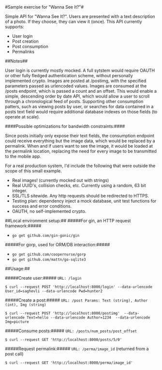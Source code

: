 
#Sample exercise for "Wanna See It?"#

Simple API for "Wanna See It?". Users are presented with a text description of a photo. If they choose, they can view it (once). This API currently supports:

* User login
* Post creation
* Post consumption
* Permalinks

##Notes##

User login is currently mostly mocked. A full sytstem would require OAUTH or other fully fledged authentication scheme, without personally implemented crypto. Images are posted at /postimg, with the specified parameters passed as urlencoded values. Images are consumed at the /posts endpoint, which is passed a count and an offset. This would enable a simple, descending order by date API, which would allow a user to scroll through a chronological feed of posts. Supporting other consumption patters, such as viewing posts by user, or searches for data contained in a posts text field would require additional database indexes on those fields (to operate at scale).

####Possible optimizations for bandwidth constraints:####

Since posts initially only expose their text fields, the consumption endpoint could receive everything but the image data, which would be replaced by a permalink. When and if users want to see the image, it would be loaded at the permalink location, replacing the need for every image to be transmitted to the mobile app.

For a real production system, I'd include the following that were outside the scope of this small example.

* Real images! (currently mocked out with strings)
* Real UUID's, collision checks, etc. Currently using a random, 63 bit integer.
* SSL/TLS sitewide. Any http requests should be redirected to HTTPS. 
* Testing plan: dependency inject a mock database, unit test functions for success and error conditions.
* OAUTH, no self-implemented crypto.

##Local environment setup:##
#####For gin, an HTTP request framework:#####
* `go get github.com/gin-gonic/gin`

#####For gorp, used for ORM/DB interaction:#####
* `go get github.com/coopernurse/gorp`
* `go get github.com/mattn/go-sqlite3`

##Usage:##

#####Create user:#####
`URL: /login`

`$ curl --request POST 'http://localhost:8000/login' --data-urlencode User_id=saghevli --data-urlencode Pwd=hunter2`

#####Create a post:#####
`URL: /post Params: Text (string), Author (int), Img (string)`

`$ curl --request POST 'http://localhost:8000/postimg'  --data-urlencode Text=hello --data-urlencode Author=1234  --data-urlencode Img=picture`

#####Consume posts:#####
`URL: /posts/num_posts/post_offset`

`$ curl --request GET 'http://localhost:8000/posts/5/0'`

#####Request permalink:#####
`URL: /perma/image_id` (returned from a post call)

`$ curl --request GET 'http://localhost:8000/perma/image_id'`


